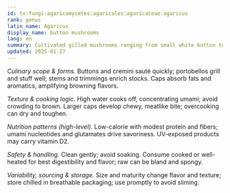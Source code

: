 ```yaml
---
id: tx:fungi:agaricomycetes:agaricales:agaricaceae:agaricus
rank: genus
latin_name: Agaricus
display_name: button mushrooms
lang: en
summary: Cultivated gilled mushrooms ranging from small white button to mature portobello caps; widely sautéed, roasted, grilled, stuffed, and used for stocks, sauces, and meatlike textures.
updated: 2025-01-27
---
```


_Culinary scope & forms._ Buttons and cremini sauté quickly; portobellos grill and stuff well; stems and trimmings enrich stocks. Caps absorb fats and aromatics, amplifying browning flavors.

_Texture & cooking logic._ High water cooks off, concentrating umami; avoid crowding to brown. Larger caps develop chewy, meatlike bite; overcooking can dry and toughen.

_Nutrition patterns (high-level)._ Low-calorie with modest protein and fibers; umami nucleotides and glutamates drive savoriness. UV-exposed products may carry vitamin D2.

_Safety & handling._ Clean gently; avoid soaking. Consume cooked or well-heated for best digestibility and flavor; raw can be bland and spongy.

_Variability, sourcing & storage._ Size and maturity change flavor and texture; store chilled in breathable packaging; use promptly to avoid sliming.
